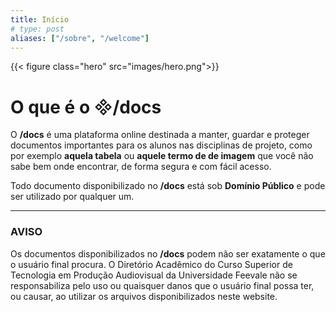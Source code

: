 ```yaml
---
title: Início
# type: post
aliases: ["/sobre", "/welcome"]
---
```


{{< figure class="hero" src="images/hero.png">}}

# O que é o /docs

O **/docs** é uma plataforma online destinada a manter, guardar e proteger documentos importantes para os alunos nas disciplinas de projeto, como por exemplo **aquela tabela** ou **aquele termo de de imagem** que você não sabe bem onde encontrar, de forma segura e com fácil acesso.

Todo documento disponibilizado no **/docs** está sob <i class="fab fa-creative-commons"></i> <i class="fab fa-creative-commons-zero"></i> **Domínio Público** e pode ser utilizado por qualquer um.

--------

### AVISO
Os documentos disponibilizados no **/docs** podem não ser exatamente o que o usuário final procura. O Diretório Acadêmico do Curso Superior de Tecnologia em Produção Audiovisual da Universidade Feevale não se responsabiliza pelo uso ou quaisquer danos que o usuário final possa ter, ou causar, ao utilizar os arquivos disponibilizados neste website.
